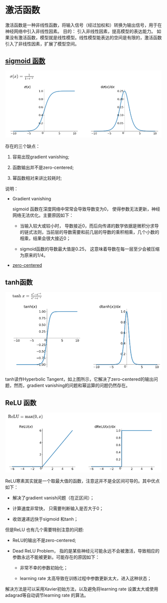 # 激活函数

激活函数是一种非线性函数，将输入信号（经过加权和）转换为输出信号，用于在神经网络中引入非线性因素。
目的： 引入非线性因素，提高模型的表达能力。 如果没有激活函数，模型就是线性模型。线性模型能表达的空间是有限的，激活函数引入了非线性因素，扩展了模型空间。


## [sigmoid 函数](https://zhuanlan.zhihu.com/p/25110450)

![](imgs/sigmoid.png)

存在的三个缺点：

1. 容易出现gradient vanishing;

2. 函数输出并不是zero-centered;

3. 幂函数相对来讲比较耗时;


说明：

* Gradient vanishing

    sigmoid 函数在深度网络中常常会导致导数变为0， 使得参数无法更新，神经网络无法优化。主要原因如下：

    * 当输入较大或较小时， 导数接近0，而后向传递的数学依据是微积分求导的链式法则，当前层的导数需要和前几层的导数的乘积相乘，几个小数的相乘，结果会很大接近0；

    * sigmoid函数的导数最大值是0.25， 这意味着导数在每一层至少会被压缩为原来的1/4。



* [zero-centered](https://liam.page/2018/04/17/zero-centered-active-function/)



## tanh函数

![](imgs/tanh.png)

tanh读作Hyperbolic Tangent，如上图所示，它解决了zero-centered的输出问题，然而，gradient vanishing的问题和幂运算的问题仍然存在。


## ReLU 函数

![](imgs/relu.png)

ReLU寒素其实就是一个取最大值的函数，注意这并不是全区间可导的。其中优点如下：

* 解决了gradient vanish问题（在正区间）；

* 计算速度非常快， 只需要判断输入是否大于0；

* 收敛速递远快于sigmoid 和tanh；

但是ReLU 也有几个需要特别注意的问题:

* ReLU的输出不是zero-centered;

* Dead ReLU Problem， 指的是某些神经元可能永远不会被激活，导致相应的参数永远不能被更新。可能存在的原因如下：

    * 非常不幸的参数初始化；

    * learning rate 太高导致在训练过程中参数更新太大，进入这种状态；

解决方法是可以采用Xavier初始方法，以及避免将learning rate 设置太大或使用adagrad等自动调节learning rate 的算法。